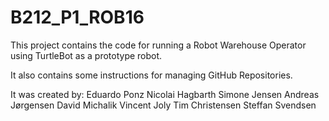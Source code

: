 # B212_P1_ROB16
This project contains the code for running a Robot Warehouse Operator using TurtleBot as a prototype robot.

It also contains some instructions for managing GitHub Repositories.

It was created by:
	Eduardo Ponz
	Nicolai Hagbarth
	Simone Jensen
	Andreas Jørgensen
	David Michalik
	Vincent Joly
	Tim Christensen
	Steffan Svendsen
